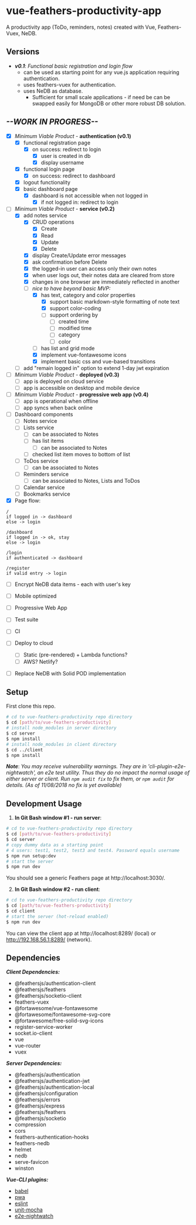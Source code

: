 # vue-feathers-productivity-app
A productivity app (ToDo, reminders, notes) created with Vue, Feathers-Vuex, NeDB.

## Versions


* ***v0.1***: *Functional basic registration and login flow*
  * can be used as starting point for any vue.js application requiring authentication.
  * uses feathers-vuex for authentication.
  * uses NeDB as database.
    * Sufficient for small scale applications - if need be can be swapped easily for MongoDB or other more robust DB solution.

## *--WORK IN PROGRESS--*
* [x] *Minimum Viable Product* - **authentication (v0.1)**
  * [x] functional registration page
    * [x] on success: redirect to login
      * [x] user is created in db
      * [x] display username
  * [x] functional login page
    * [x] on success: redirect to dashboard
  * [x] logout functionality
  * [x] basic dashboard page
    * [x] dashboard is not accessible when not logged in
      * [x] if not logged in: redirect to login
* [ ] *Minimum Viable Product* - **service (v0.2)**
  * [x] add notes service
    * [x] CRUD operations
      * [x] Create
      * [x] Read
      * [x] Update
      * [x] Delete
    * [x] display Create/Update error messages
    * [x] ask confirmation before Delete
    * [x] the logged-in user can access only their own notes
    * [x] when user logs out, their notes data are cleared from store
    * [x] changes in one browser are immediately reflected in another
    * [ ] *nice to have beyond basic MVP:*
      * [x] has text, category and color properties
        * [x] support basic markdown-style formatting of note text
        * [x] support color-coding
        * [ ] support ordering by
          * [ ] created time
          * [ ] modified time
          * [ ] category
          * [ ] color
      * [ ] has list and grid mode
      * [x] implement vue-fontawesome icons
      * [x] implement basic css and vue-based transitions
  * [ ] add "remain logged in" option to extend 1-day jwt expiration
* [ ] *Minimum Viable Product* - **deployed (v0.3)**
  * [ ] app is deployed on cloud service
  * [ ] app is accessible on desktop and mobile device
* [ ] *Minimum Viable Product* - **progressive web app (v0.4)**
  * [ ] app is operational when offline
  * [ ] app syncs when back online
* [ ] Dashboard components
  * [ ] Notes service
  * [ ] Lists service
    * [ ] can be associated to Notes
    * [ ] has list items
      * [ ] can be associated to Notes
    * [ ] checked list item moves to bottom of list
  * [ ] ToDos service
    * [ ] can be associated to Notes
  * [ ] Reminders service
    * [ ] can be associated to Notes, Lists and ToDos
  * [ ] Calendar service
  * [ ] Bookmarks service
* [x] Page flow:

```
/
if logged in -> dashboard
else -> login

/dashboard
if logged in -> ok, stay
else -> login

/login
if authenticated -> dashboard

/register
if valid entry -> login
```
* [ ] Encrypt NeDB data items - each with user's key
* [ ] Mobile optimized
* [ ] Progressive Web App
* [ ] Test suite
* [ ] CI
* [ ] Deploy to cloud
  * [ ] Static (pre-rendered) + Lambda functions?
  * [ ] AWS? Netlify?
* [ ] Replace NeDB with Solid POD implementation


## Setup

First clone this repo.
```bash
# cd to vue-feathers-productivity repo directory
$ cd [path/to/vue-feathers-productivity]
# install node_modules in server directory
$ cd server
$ npm install
# install node_modules in client directory
$ cd ../client
$ npm install
```

***Note***: *You may receive vulnerability warnings. They are in 'cli-plugin-e2e-nightwatch', an e2e test utility. Thus they do no impact the normal usage of either server or client. Run `npm audit fix` to fix them, or `npm audit` for details. (As of 11/08/2018 no fix is yet available)*


## Development Usage

1. **In Git Bash window #1 - run server**:
```bash
# cd to vue-feathers-productivity repo directory
$ cd [path/to/vue-feathers-productivity]
$ cd server
# copy dummy data as a starting point
# 4 users: test1, test2, test3 and test4. Password equals username
$ npm run setup:dev
# start the server
$ npm run dev
```
You should see a generic Feathers page at http://localhost:3030/.

2. **In Git Bash window #2 - run client**:
```bash
# cd to vue-feathers-productivity repo directory
$ cd [path/to/vue-feathers-productivity]
$ cd client
# start the server (hot-reload enabled)
$ npm run dev
```
You can view the client app at http://localhost:8289/ (local) or http://192.168.56.1:8289/ (network).


## Dependencies


***Client Dependencies:***
* @feathersjs/authentication-client
* @feathersjs/feathers
* @feathersjs/socketio-client
* feathers-vuex
* @fortawesome/vue-fontawesome
* @fortawesome/fontawesome-svg-core
* @fortawesome/free-solid-svg-icons
* register-service-worker
* socket.io-client
* vue
* vue-router
* vuex

***Server Dependencies:***
* @feathersjs/authentication
* @feathersjs/authentication-jwt
* @feathersjs/authentication-local
* @feathersjs/configuration
* @feathersjs/errors
* @feathersjs/express
* @feathersjs/feathers
* @feathersjs/socketio
* compression
* cors
* feathers-authentication-hooks
* feathers-nedb
* helmet
* nedb
* serve-favicon
* winston

***Vue-CLI plugins:***
* [babel](https://github.com/vuejs/vue-cli/tree/dev/packages/%40vue/cli-plugin-babel)
* [pwa](https://github.com/vuejs/vue-cli/tree/dev/packages/%40vue/cli-plugin-pwa)
* [eslint](https://github.com/vuejs/vue-cli/tree/dev/packages/%40vue/cli-plugin-eslint)
* [unit-mocha](https://github.com/vuejs/vue-cli/tree/dev/packages/%40vue/cli-plugin-unit-mocha)
* [e2e-nightwatch](https://github.com/vuejs/vue-cli/tree/dev/packages/%40vue/cli-plugin-e2e-nightwatch)
